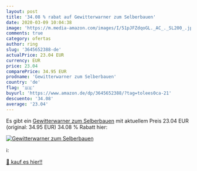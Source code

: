 ```yaml
---
layout: post
title: '34.08 % rabat auf Gewitterwarner zum Selberbauen'
date: 2020-03-09 10:04:38
image: 'https://m.media-amazon.com/images/I/51pJFZdqoGL._AC_._SL200_.jpg'
comments: true
category: ofertas
author: ring
slug: '3645652388-de'
actualPrice: 23.04 EUR
currency: EUR
price: 23.04
comparePrice: 34.95 EUR
prodname: 'Gewitterwarner zum Selberbauen'
country: 'de'
flag: '🇩🇪'
buyurl: 'https://www.amazon.de/dp/3645652388/?tag=tolees0ca-21'
descuento: '34.08'
average: '23.04'
---
```


Es gibt ein [Gewitterwarner zum Selberbauen](https://www.amazon.de/dp/3645652388/?tag=tolees0ca-21) mit aktuellem Preis 23.04 EUR (original: 34.95 EUR) 34.08 % Rabatt hier:

[![Gewitterwarner zum Selberbauen](https://m.media-amazon.com/images/I/51pJFZdqoGL._AC_._SL200_.jpg)](https://www.amazon.de/dp/3645652388/?tag=tolees0ca-21)

ℹ️:


[🛒 kauf es hier!!](https://www.amazon.de/dp/3645652388/?tag=tolees0ca-21)
